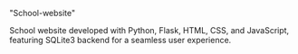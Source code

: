 "School-website" 

School website developed with Python, Flask, HTML, CSS, and JavaScript, featuring SQLite3 backend for a seamless user experience.
